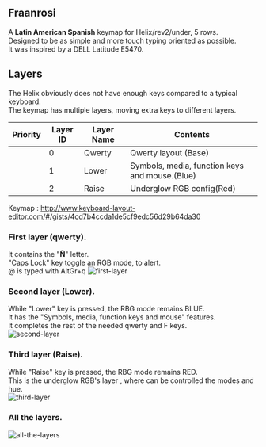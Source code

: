  <!---Copyright 2021 Franco Rosi <fraanrosi@gmail.com> -->
## Fraanrosi
A **Latin American Spanish** keymap for Helix/rev2/under, 5 rows.   
Designed to be as simple and more touch typing oriented as possible.    
It was inspired by a DELL Latitude E5470.

## Layers

The Helix obviously does not have enough keys compared to a typical keyboard.  
The keymap has multiple layers, moving extra keys to different layers.

|Priority|Layer ID|Layer Name|Contents|
| ---- | ---- | --- | --- |
||0|Qwerty|Qwerty layout (Base)|
||1|Lower|Symbols, media, function keys and mouse.(Blue)|
||2|Raise|Underglow RGB config(Red)|

Keymap : http://www.keyboard-layout-editor.com/#/gists/4cd7b4ccda1de5cf9edc56d29b64da30
### First layer (qwerty).

It contains the "**Ñ**" letter.         
"Caps Lock" key toggle an RGB mode, to alert.           
@ is typed with AltGr+q 
![first-layer](https://i.imgur.com/BaVDVdB.png)
### Second layer (Lower).

While "Lower" key is pressed, the RBG mode remains BLUE.           
It has the "Symbols, media, function keys and mouse" features.              
It completes the rest of the needed qwerty and F keys.              
![second-layer](https://i.imgur.com/HbDVTfp.png)
### Third layer (Raise).

While "Raise" key is pressed, the RBG mode remains RED.             
This is the underglow RGB's layer , where can be controlled the modes and hue.          
![third-layer](https://i.imgur.com/IlZuDL7.png)
### All the layers.
 ![all-the-layers](https://i.imgur.com/8h9UB6a.png)
 
 <!---![Keyboard](https://i.imgur.com/Onwmsss.png) -->
 

